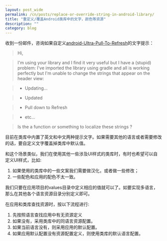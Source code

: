 ```yaml
---
layout: post_wide
permalink: /cn/posts/replace-or-override-string-in-android-library/
title: "重定义/覆盖Android类库中的文字，颜色等资源"
description: ""
category: blog
---
```


收到一份邮件，咨询如果自定义[android-Ultra-Pull-To-Refresh](https://github.com/liaohuqiu/android-Ultra-Pull-To-Refresh`)的文字提示：

> Hi, 

>   I'm using your library and I find it very useful but I have a (stupid) problem: I've imported the library using gradle and all is working perfectly but I'm unable to change the strings that appear on the header view:

>    * Updating...

>    * Updated

>    * Pull down to Refresh

>    * etc...

>   Is the a function or something to localize these strings ?

目前在类库中内置了英文和中文两种提示文字。如果需要其他的语言或者需要修改的话，要自定义文字覆盖掉类库中默认值。

和这个场景类似，我们在使用其他一些涉及UI样式的类库时，有时也希望可以自定义UI样式，比如:

1.  如果使用的类库中的一些文案我们需要做汉化，或者做一些修改；
2.  一些配色和应用的配色不太一致。

我们只要在应用项目的values目录中定义相应的值就可以了。如要实现多语言，那么在其他各个语言资源目录分别定义即可。

在应用和类库查找资源时，按以下流程进行:

1.  先按照语言查找应用中有无资源定义
2.  如果没有，采用类库中的同语言资源配置。
3.  如果当前语言没有，则采用应用的默认配置。
4.  如果应用默认配置没有资源配置定义，则使用类库的默认语言配置。

